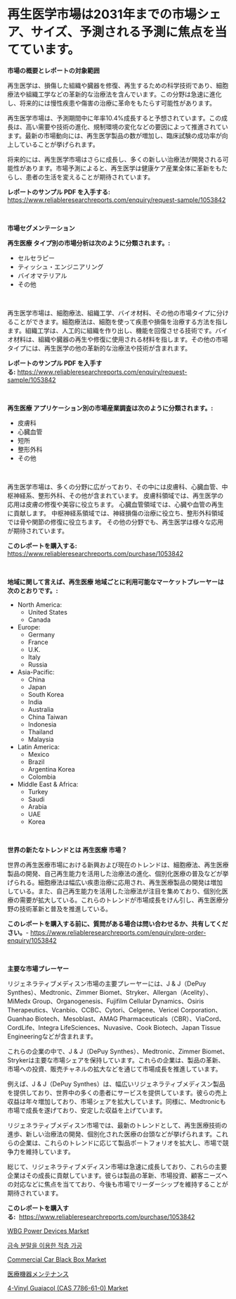 <p><h1>再生医学市場は2031年までの市場シェア、サイズ、予測される予測に焦点を当てています。</h1></p><p><strong>市場の概要とレポートの対象範囲</strong></p>
<p><p>再生医学は、損傷した組織や臓器を修復、再生するための科学技術であり、細胞療法や組織工学などの革新的な治療法を含んでいます。この分野は急速に進化し、将来的には慢性疾患や傷害の治療に革命をもたらす可能性があります。</p><p>再生医学市場は、予測期間中に年率10.4%成長すると予想されています。この成長は、高い需要や技術の進化、規制環境の変化などの要因によって推進されています。最新の市場動向には、再生医学製品の数が増加し、臨床試験の成功率が向上していることが挙げられます。</p><p>将来的には、再生医学市場はさらに成長し、多くの新しい治療法が開発される可能性があります。市場予測によると、再生医学は健康ケア産業全体に革新をもたらし、患者の生活を変えることが期待されています。</p></p>
<p><strong>レポートのサンプル PDF を入手する:</strong> <a href="https://www.reliableresearchreports.com/enquiry/request-sample/1053842">https://www.reliableresearchreports.com/enquiry/request-sample/1053842</a></p>
<p>&nbsp;</p>
<p><strong>市場セグメンテーション</strong></p>
<p><strong>再生医療 タイプ別の市場分析は次のように分類されます。:</strong></p>
<p><ul><li>セルセラピー</li><li>ティッシュ・エンジニアリング</li><li>バイオマテリアル</li><li>その他</li></ul></p>
<p>&nbsp;</p>
<p><p>再生医学市場は、細胞療法、組織工学、バイオ材料、その他の市場タイプに分けることができます。細胞療法は、細胞を使って疾患や損傷を治療する方法を指します。組織工学は、人工的に組織を作り出し、機能を回復させる技術です。バイオ材料は、組織や臓器の再生や修復に使用される材料を指します。その他の市場タイプには、再生医学の他の革新的な治療法や技術が含まれます。</p></p>
<p><strong>レポートのサンプル PDF を入手する:</strong>&nbsp;<a href="https://www.reliableresearchreports.com/enquiry/request-sample/1053842">https://www.reliableresearchreports.com/enquiry/request-sample/1053842</a></p>
<p>&nbsp;</p>
<p><strong> 再生医療 アプリケーション別の市場産業調査は次のように分類されます。:</strong></p>
<p><ul><li>皮膚科</li><li>心臓血管</li><li>短所</li><li>整形外科</li><li>その他</li></ul></p>
<p>&nbsp;</p>
<p><p>再生医学市場は、多くの分野に広がっており、その中には皮膚科、心臓血管、中枢神経系、整形外科、その他が含まれています。 皮膚科領域では、再生医学の応用は皮膚の修復や美容に役立ちます。 心臓血管領域では、心臓や血管の再生に貢献します。 中枢神経系領域では、神経損傷の治療に役立ち、整形外科領域では骨や関節の修復に役立ちます。 その他の分野でも、再生医学は様々な応用が期待されています。</p></p>
<p><strong>このレポートを購入する:</strong>&nbsp; <a href="https://www.reliableresearchreports.com/purchase/1053842">https://www.reliableresearchreports.com/purchase/1053842</a></p>
<p>&nbsp;</p>
<p><strong>地域に関して言えば、再生医療 地域ごとに利用可能なマーケットプレーヤーは次のとおりです。:</strong></p>
<p><ul>
    <li>
        North America:
        <ul>
            <li>United States</li>
            <li>Canada</li>
        </ul>
    </li>
    <li>
        Europe:
        <ul>
            <li>Germany</li>
            <li>France</li>
            <li>U.K.</li>
            <li>Italy</li>
            <li>Russia</li>
        </ul>
    </li>
    <li>
        Asia-Pacific:
        <ul>
            <li>China</li>
            <li>Japan</li>
            <li>South Korea</li>
            <li>India</li>
            <li>Australia</li>
            <li>China Taiwan</li>
            <li>Indonesia</li>
            <li>Thailand</li>
            <li>Malaysia</li>
        </ul>
    </li>
    <li>
        Latin America:
        <ul>
            <li>Mexico</li>
            <li>Brazil</li>
            <li>Argentina Korea</li>
            <li>Colombia</li>
        </ul>
    </li>
    <li>
        Middle East & Africa:
        <ul>
            <li>Turkey</li>
            <li>Saudi</li>
            <li>Arabia</li>
            <li>UAE</li>
            <li>Korea</li>
        </ul>
    </li>
    </ul></p>
<p>&nbsp;</p>
<p><strong>世界の新たなトレンドとは 再生医療 市場？</strong></p>
<p><p>世界の再生医療市場における新興および現在のトレンドは、細胞療法、再生医療製品の開発、自己再生能力を活用した治療法の進化、個別化医療の普及などが挙げられる。細胞療法は幅広い疾患治療に応用され、再生医療製品の開発は増加している。また、自己再生能力を活用した治療法が注目を集めており、個別化医療の需要が拡大している。これらのトレンドが市場成長をけん引し、再生医療分野の技術革新と普及を推進している。</p></p>
<p><strong>このレポートを購入する前に、質問がある場合は問い合わせるか、共有してください。</strong>- <a href="https://www.reliableresearchreports.com/enquiry/pre-order-enquiry/1053842">https://www.reliableresearchreports.com/enquiry/pre-order-enquiry/1053842</a></p>
<p>&nbsp;</p>
<p><strong>主要な市場プレーヤー</strong></p>
<p><p>リジェネラティブメディスン市場の主要プレーヤーには、J & J（DePuy Synthes）、Medtronic、Zimmer Biomet、Stryker、Allergan（Acelity）、MiMedx Group、Organogenesis、Fujifilm Cellular Dynamics、Osiris Therapeutics、Vcanbio、CCBC、Cytori、Celgene、Vericel Corporation、Guanhao Biotech、Mesoblast、AMAG Pharmaceuticals（CBR）、ViaCord、CordLife、Integra LifeSciences、Nuvasive、Cook Biotech、Japan Tissue Engineeringなどが含まれます。</p><p>これらの企業の中で、J & J（DePuy Synthes）、Medtronic、Zimmer Biomet、Strykerは主要な市場シェアを保持しています。これらの企業は、製品の革新、市場への投資、販売チャネルの拡大などを通じて市場成長を推進しています。</p><p>例えば、J & J（DePuy Synthes）は、幅広いリジェネラティブメディスン製品を提供しており、世界中の多くの患者にサービスを提供しています。彼らの売上収益は年々増加しており、市場シェアを拡大しています。同様に、Medtronicも市場で成長を遂げており、安定した収益を上げています。</p><p>リジェネラティブメディスン市場では、最新のトレンドとして、再生医療技術の進歩、新しい治療法の開発、個別化された医療の台頭などが挙げられます。これらの企業は、これらのトレンドに応じて製品ポートフォリオを拡大し、市場で競争力を維持しています。</p><p>総じて、リジェネラティブメディスン市場は急速に成長しており、これらの主要企業はその成長に貢献しています。彼らは製品の革新、市場投資、顧客ニーズへの対応などに焦点を当てており、今後も市場でリーダーシップを維持することが期待されています。</p></p>
<p><strong>このレポートを購入する:</strong>&nbsp;&nbsp;<a href="https://www.reliableresearchreports.com/purchase/1053842">https://www.reliableresearchreports.com/purchase/1053842</a></p>
<p><p><a href="https://view.publitas.com/reportprime-1/wbg-power-devices-market-challenges-opportunities-and-growth-drivers-and-major-market-players-forecasted-for-period-from-2024-2031/">WBG Power Devices Market</a></p><p><a href="https://github.com/sougarounis/Market-Research-Report-List-2/blob/main/6489528188490.md">금속 분말을 이용한 적층 가공</a></p><p><a href="https://github.com/gdfhhhj/Market-Research-Report-List-3/blob/main/commercial-car-black-box-market.md">Commercial Car Black Box Market</a></p><p><a href="https://github.com/oqoeusbvpadwjs08/Market-Research-Report-List-1/blob/main/1904783188623.md">医療機器メンテナンス</a></p><p><a href="https://frill-swim-3cd.notion.site/4-Vinyl-Guaiacol-CAS-7786-61-0-Market-A-Comprehensive-Report-of-its-Market-Share-Growth-Trends--2feafb69d77e4c55a5b32d9baffd62ca">4-Vinyl Guaiacol (CAS 7786-61-0) Market</a></p></p>